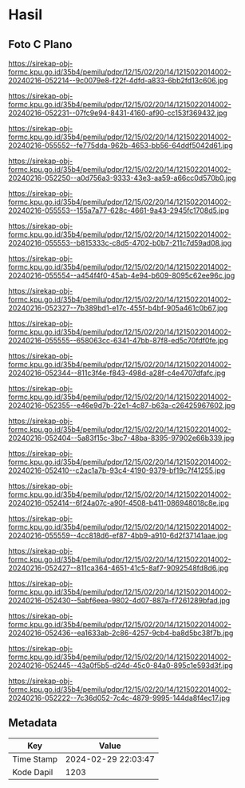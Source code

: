 # Hasil

## Foto C Plano

https://sirekap-obj-formc.kpu.go.id/35b4/pemilu/pdpr/12/15/02/20/14/1215022014002-20240216-052214--9c0079e8-f22f-4dfd-a833-6bb2fd13c606.jpg

https://sirekap-obj-formc.kpu.go.id/35b4/pemilu/pdpr/12/15/02/20/14/1215022014002-20240216-052231--07fc9e94-8431-4160-af90-cc153f369432.jpg

https://sirekap-obj-formc.kpu.go.id/35b4/pemilu/pdpr/12/15/02/20/14/1215022014002-20240216-055552--fe775dda-962b-4653-bb56-64ddf5042d61.jpg

https://sirekap-obj-formc.kpu.go.id/35b4/pemilu/pdpr/12/15/02/20/14/1215022014002-20240216-052250--a0d756a3-9333-43e3-aa59-a66cc0d570b0.jpg

https://sirekap-obj-formc.kpu.go.id/35b4/pemilu/pdpr/12/15/02/20/14/1215022014002-20240216-055553--155a7a77-628c-4661-9a43-2945fc1708d5.jpg

https://sirekap-obj-formc.kpu.go.id/35b4/pemilu/pdpr/12/15/02/20/14/1215022014002-20240216-055553--b815333c-c8d5-4702-b0b7-211c7d59ad08.jpg

https://sirekap-obj-formc.kpu.go.id/35b4/pemilu/pdpr/12/15/02/20/14/1215022014002-20240216-055554--a454f4f0-45ab-4e94-b609-8095c62ee96c.jpg

https://sirekap-obj-formc.kpu.go.id/35b4/pemilu/pdpr/12/15/02/20/14/1215022014002-20240216-052327--7b389bd1-e17c-455f-b4bf-905a461c0b67.jpg

https://sirekap-obj-formc.kpu.go.id/35b4/pemilu/pdpr/12/15/02/20/14/1215022014002-20240216-055555--658063cc-6341-47bb-87f8-ed5c70fdf0fe.jpg

https://sirekap-obj-formc.kpu.go.id/35b4/pemilu/pdpr/12/15/02/20/14/1215022014002-20240216-052344--811c3f4e-f843-498d-a28f-c4e4707dfafc.jpg

https://sirekap-obj-formc.kpu.go.id/35b4/pemilu/pdpr/12/15/02/20/14/1215022014002-20240216-052355--e46e9d7b-22e1-4c87-b63a-c26425967602.jpg

https://sirekap-obj-formc.kpu.go.id/35b4/pemilu/pdpr/12/15/02/20/14/1215022014002-20240216-052404--5a83f15c-3bc7-48ba-8395-97902e66b339.jpg

https://sirekap-obj-formc.kpu.go.id/35b4/pemilu/pdpr/12/15/02/20/14/1215022014002-20240216-052410--c2ac1a7b-93c4-4190-9379-bf19c7f41255.jpg

https://sirekap-obj-formc.kpu.go.id/35b4/pemilu/pdpr/12/15/02/20/14/1215022014002-20240216-052414--6f24a07c-a90f-4508-b411-086948018c8e.jpg

https://sirekap-obj-formc.kpu.go.id/35b4/pemilu/pdpr/12/15/02/20/14/1215022014002-20240216-055559--4cc818d6-ef87-4bb9-a910-6d2f37141aae.jpg

https://sirekap-obj-formc.kpu.go.id/35b4/pemilu/pdpr/12/15/02/20/14/1215022014002-20240216-052427--811ca364-4651-41c5-8af7-9092548fd8d6.jpg

https://sirekap-obj-formc.kpu.go.id/35b4/pemilu/pdpr/12/15/02/20/14/1215022014002-20240216-052430--5abf6eea-9802-4d07-887a-f7261289bfad.jpg

https://sirekap-obj-formc.kpu.go.id/35b4/pemilu/pdpr/12/15/02/20/14/1215022014002-20240216-052436--ea1633ab-2c86-4257-9cb4-ba8d5bc38f7b.jpg

https://sirekap-obj-formc.kpu.go.id/35b4/pemilu/pdpr/12/15/02/20/14/1215022014002-20240216-052445--43a0f5b5-d24d-45c0-84a0-895c1e593d3f.jpg

https://sirekap-obj-formc.kpu.go.id/35b4/pemilu/pdpr/12/15/02/20/14/1215022014002-20240216-052222--7c36d052-7c4c-4879-9995-144da8f4ec17.jpg


## Metadata

| Key        | Value               |
| ---------- | ------------------- |
| Time Stamp | 2024-02-29 22:03:47 |
| Kode Dapil | 1203                |



